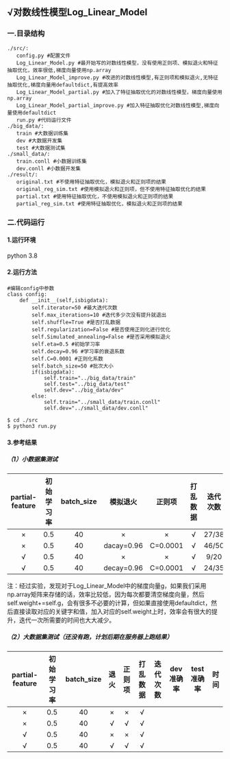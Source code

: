 ## √对数线性模型Log_Linear_Model

### 一.目录结构

```
./src/:
   config.py #配置文件
   Log_Linear_Model.py #最开始写的对数线性模型，没有使用正则项、模拟退火和特征抽取优化，效率很低,梯度向量使用np.array
   Log_Linear_Model_improve.py #改进的对数线性模型,有正则项和模拟退火,无特征抽取优化,梯度向量用defaultdict,有提高效率
   Log_Linear_Model_partial.py #加入了特征抽取优化的对数线性模型，梯度向量使用np.array
   Log_Linear_Model_partial_improve.py #加入特征抽取优化对数线性模型,梯度向量使用defaultdict
   run.py #代码运行文件
./big_data/:
   train #大数据训练集
   dev #大数据开发集
   test #大数据测试集
./small_data/:
   train.conll #小数据训练集
   dev.conll #小数据开发集
./result/:
   original.txt #不使用特征抽取优化，模拟退火和正则项的结果
   original_reg_sim.txt #使用模拟退火和正则项，但不使用特征抽取优化的结果
   partial.txt #使用特征抽取优化，不使用模拟退火和正则项的结果
   partial_reg_sim.txt #使用特征抽取优化，模拟退火和正则项的结果
```

### 二.代码运行

#### 1.运行环境

python 3.8

#### 2.运行方法

```
#编辑config中参数
class config:
    def __init__(self,isbigdata):
        self.iterator=50 #最大迭代次数
        self.max_iterations=10 #迭代多少次没有提升就退出
        self.shuffle=True #是否打乱数据
        self.regularization=False #是否使用正则化进行优化
        self.Simulated_annealing=False #是否采用模拟退火
        self.eta=0.5 #初始学习率
        self.decay=0.96 #学习率的衰退系数
        self.C=0.0001 #正则化系数
        self.batch_size=50 #批次大小
        if(isbigdata):
            self.train="../big_data/train"
            self.test="../big_data/test"
            self.dev="../big_data/dev"
        else:
            self.train="../small_data/train.conll"
            self.dev="../small_data/dev.conll"
```

```
$ cd ./src
$ python3 run.py
```

#### 3.参考结果

##### （1）小数据集测试

| partial-feature | 初始学习率 | batch_size |  模拟退火  |  正则项  | 打乱数据 | 迭代次数 | dev准确率 | 时间 |
| :-------------: | :--------: | :--------: | :--------: | :------: | :------: | :------: | :-------: | :--: |
|        ×        |    0.5     |     40     |     ×      |    ×     |    √     |  27/38   |  87.46%   | 885  |
|        ×        |    0.5     |     40     | dacay=0.96 | C=0.0001 |    √     |  46/50   |  87.49%   | 1219 |
|        √        |    0.5     |     40     |     ×      |    ×     |    √     |   9/20   |  87.55%   |  67  |
|        √        |    0.5     |     40     | decay=0.96 | C=0.0001 |    √     |  24/35   |  87.60%   | 154  |

注：经过实验，发现对于Log_Linear_Model中的梯度向量g，如果我们采用np.array矩阵来存储的话，效率比较低，因为每次都要清空梯度向量，然后self.weight+=self.g，会有很多不必要的计算，但如果直接使用defaultdict，然后直接读取对应的关键字和值，加入对应的self.weight上时，效率会有很大的提升，迭代一次所需要的时间也大大减少。

##### （2）大数据集测试（还没有跑，计划后期在服务器上跑结果）

| partial-feature | 初始学习率 | batch_size | 退火 | 正则项 | 打乱数据 | 迭代次数 | dev准确率 | test准确率 | 时间 |
| :-------------: | :--------: | :--------: | :--: | :----: | :------: | :------: | :-------: | :--------: | :--: |
|        ×        |    0.5     |     40     |  ×   |   ×    |    √     |          |           |            |      |
|        ×        |    0.5     |     40     |  √   |   √    |    √     |          |           |            |      |
|        √        |    0.5     |     40     |  ×   |   ×    |    √     |          |           |            |      |
|        √        |    0.5     |     40     |  √   |   √    |    √     |          |           |            |      |

